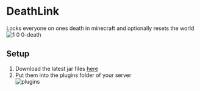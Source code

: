 # DeathLink

Locks everyone on ones death in minecraft and optionally resets the world\
![1 0 0-death](https://github.com/user-attachments/assets/3837975b-2cef-4c39-876b-e5b948a8ca39)

## Setup

1. Download the latest jar files [here](https://github.com/ItsLeMax/DeathLink/releases/latest)
2. Put them into the plugins folder of your server\
![plugins](https://github.com/user-attachments/assets/1d61e5c2-54ec-4adf-a9c1-a13658cacc6f)